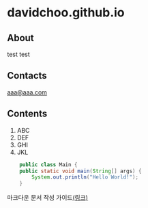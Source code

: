 # davidchoo.github.io

## About
test
test

## Contacts
aaa@aaa.com

## Contents
1. ABC
2. DEF
3. GHI
4. JKL

```JAVA
    public class Main {
    public static void main(String[] args) {
        System.out.println("Hello World!");
    }
```

마크다운 문서 작성 가이드[(링크)](https://github.com/sejong-interface/Interface_Manual/wiki/Git-%EC%8B%9C%EC%9E%91%ED%95%98%EA%B8%B0%233-README.md-%ED%8C%8C%EC%9D%BC-%EC%9E%91%EC%84%B1%ED%95%98%EA%B8%B0!)
